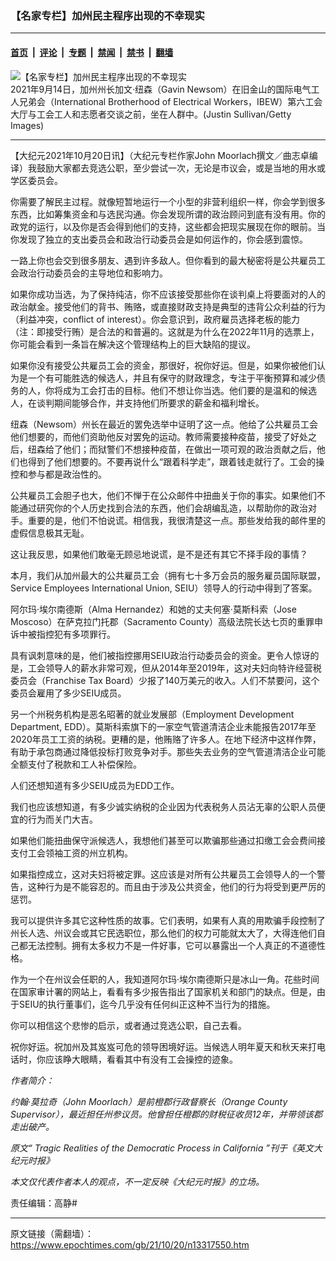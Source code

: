 ### 【名家专栏】加州民主程序出现的不幸现实

---

#### [首页](../../../..?n13317550) &nbsp;|&nbsp; [评论](../../../../../epoch-comment?n13317550) &nbsp;|&nbsp; [专题](../../../../../epoch-special?n13317550) &nbsp;|&nbsp; [禁闻](../../../../../epoch-news?n13317550) &nbsp;|&nbsp; [禁书](../../../../../books?n13317550) &nbsp;|&nbsp; [翻墙](https://github.com/gfw-breaker/nogfw/blob/master/README.md?n13317550)


<div><img alt="【名家专栏】加州民主程序出现的不幸现实" class="attachment-djy_600_400 size-djy_600_400 wp-post-image" src="https://i.epochtimes.com/assets/uploads/2021/10/id13317579-Gavin-Newsom-Union-Speech-1200x835-700x420-600x400.jpg"/>
<div class="caption">
 2021年9月14日，加州州长加文‧纽森（Gavin Newsom）在旧金山的国际电气工人兄弟会（International Brotherhood of Electrical Workers，IBEW）第六工会大厅与工会工人和志愿者交谈之前，坐在人群中。(Justin Sullivan/Getty Images)
</div></div><hr/><div class="post_content" id="artbody" itemprop="articleBody">
 <!-- article content begin -->
 <p>
  【大纪元2021年10月20日讯】（大纪元专栏作家John Moorlach撰文／曲志卓编译）我鼓励大家都去竞选公职，至少尝试一次，无论是市议会，或是当地的用水或学区委员会。
 </p>
 <p>
  你需要了解民主过程。就像短暂地运行一个小型的非营利组织一样，你会学到很多东西，比如筹集资金和与选民沟通。你会发现所谓的政治顾问到底有没有用。你的政党的运行，以及你是否会得到他们的支持，这些都会把现实展现在你的眼前。当你发现了独立的支出委员会和政治行动委员会是如何运作的，你会感到震惊。
 </p>
 <p>
  一路上你也会交到很多朋友、遇到许多敌人。但你看到的最大秘密将是公共雇员工会政治行动委员会的主导地位和影响力。
 </p>
 <p>
  如果你成功当选，为了保持纯洁，你不应该接受那些你在谈判桌上将要面对的人的政治献金。接受他们的背书、贿赂，或直接财政支持是典型的违背公众利益的行为（利益冲突，conflict of interest）。你会意识到，政府雇员选择老板的能力（注：即接受行贿）是合法的和普遍的。这就是为什么在2022年11月的选票上，你可能会看到一条旨在解决这个管理结构上的巨大缺陷的提议。
 </p>
 <p>
  如果你没有接受公共雇员工会的资金，那很好，祝你好运。但是，如果你被他们认为是一个有可能胜选的候选人，并且有保守的财政理念，专注于平衡预算和减少债务的人，你将成为工会打击的目标。他们不想让你当选。他们要的是温和的候选人，在谈判期间能够合作，并支持他们所要求的薪金和福利增长。
 </p>
 <p>
  纽森（Newsom）州长在最近的罢免选举中证明了这一点。他给了公共雇员工会他们想要的，而他们资助他反对罢免的运动。教师需要接种疫苗，接受了好处之后，纽森给了他们；而狱警们不想接种疫苗，在做出一项可观的政治贡献之后，他们也得到了他们想要的。不要再说什么“跟着科学走”，跟着钱走就行了。工会的操控和参与都是政治性的。
 </p>
 <p>
  公共雇员工会胆子也大，他们不惮于在公众邮件中扭曲关于你的事实。如果他们不能通过研究你的个人历史找到合法的东西，他们会胡编乱造，以帮助你的政治对手。重要的是，他们不怕说谎。相信我，我很清楚这一点。那些发给我的邮件里的虚假信息极其无耻。
 </p>
 <p>
  这让我反思，如果他们敢毫无顾忌地说谎，是不是还有其它不择手段的事情？
 </p>
 <p>
  本月，我们从加州最大的公共雇员工会（拥有七十多万会员的服务雇员国际联盟，Service Employees International Union, SEIU）领导人的行动中得到了答案。
 </p>
 <p>
  阿尔玛‧埃尔南德斯（Alma Hernandez）和她的丈夫何塞‧莫斯科索（Jose Moscoso）在萨克拉门托郡（Sacramento County）高级法院长达七页的重罪申诉中被指控犯有多项罪行。
 </p>
 <p>
  具有讽刺意味的是，他们被指控挪用SEIU政治行动委员会的资金。更令人惊讶的是，工会领导人的薪水非常可观，但从2014年至2019年，这对夫妇向特许经营税委员会（Franchise Tax Board）少报了140万美元的收入。人们不禁要问，这个委员会雇用了多少SEIU成员。
 </p>
 <p>
  另一个州税务机构是恶名昭著的就业发展部（Employment Development Department, EDD）。莫斯科索旗下的一家空气管道清洁企业未能报告2017年至2020年员工工资的纳税。更糟的是，他贿赂了许多人。在地下经济中这样作弊，有助于承包商通过降低投标打败竞争对手。那些失去业务的空气管道清洁企业可能全额支付了税款和工人补偿保险。
 </p>
 <p>
  人们还想知道有多少SEIU成员为EDD工作。
 </p>
 <p>
  我们也应该想知道，有多少诚实纳税的企业因为代表税务人员沾无辜的公职人员便宜的行为而关门大吉。
 </p>
 <p>
  如果他们能扭曲保守派候选人，我想他们甚至可以欺骗那些通过扣缴工会会费间接支付工会领袖工资的州立机构。
 </p>
 <p>
  如果指控成立，这对夫妇将被定罪。这应该是对所有公共雇员工会领导人的一个警告，这种行为是不能容忍的。而且由于涉及公共资金，他们的行为将受到更严厉的惩罚。
 </p>
 <p>
  我可以提供许多其它这种性质的故事。它们表明，如果有人真的用欺骗手段控制了州长人选、州议会或其它民选职位，那么他们的权力可能就太大了，大得连他们自己都无法控制。拥有太多权力不是一件好事，它可以暴露出一个人真正的不道德性格。
 </p>
 <p>
  作为一个在州议会任职的人，我知道阿尔玛‧埃尔南德斯只是冰山一角。花些时间在国家审计署的网站上，看看有多少报告指出了国家机关和部门的缺点。但是，由于SEIU的执行董事们，迄今几乎没有任何纠正这种不当行为的措施。
 </p>
 <p>
  你可以相信这个悲惨的启示，或者通过竞选公职，自己去看。
 </p>
 <p>
  祝你好运。祝加州及其岌岌可危的领导困境好运。当候选人明年夏天和秋天来打电话时，你应该睁大眼睛，看看其中有没有工会操控的迹象。
 </p>
 <p>
  <em>
   作者简介：
  </em>
 </p>
 <p>
  <em>
   约翰‧莫拉奇（John Moorlach）是前橙郡行政督察长（Orange County Supervisor），最近担任州参议员。他曾担任橙郡的财税征收员12年，并带领该郡走出破产。
  </em>
 </p>
 <p>
  <em>
   原文“
   <ok href="https://www.theepochtimes.com/tragic-realities-of-the-democratic-process-in-california_4054188.html">
    Tragic Realities of the Democratic Process in California
   </ok>
   ”刊于《英文大纪元时报》
  </em>
 </p>
 <p>
  <em>
   本文仅代表作者本人的观点，不一定反映《大纪元时报》的立场。
  </em>
 </p>
 <p>
  责任编辑：高静#
 </p>
 <!-- article content end -->
 <div id="below_article_ad">
 </div>
</div>


---

原文链接（需翻墙）：https://www.epochtimes.com/gb/21/10/20/n13317550.htm